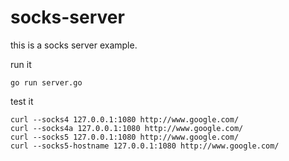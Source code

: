 socks-server
============

this is a socks server example.

run it

    go run server.go

test it

    curl --socks4 127.0.0.1:1080 http://www.google.com/
    curl --socks4a 127.0.0.1:1080 http://www.google.com/
    curl --socks5 127.0.0.1:1080 http://www.google.com/
    curl --socks5-hostname 127.0.0.1:1080 http://www.google.com/
